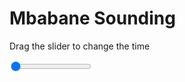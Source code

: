 <h1>Mbabane Sounding</h1>
<p>Drag the slider to change the time</p>

<div class="slidecontainer">
<input oninput='setImage(this)' class="slider" type="range" min="0" max="2" value="0" step="1" />
<img id='img'/>
</div>

<script>
var img = document.getElementById('img');
var img_array = ['/assets/images/skwt/skd_mbabane_wrfout_d01_2020-06-04_12:00:00.png',
'/assets/images/skwt/skd_mbabane_wrfout_d01_2020-06-04_18:00:00.png',];
function setImage(obj)
{
        var value = obj.value;
        img.src = img_array[value];

}
</script>
